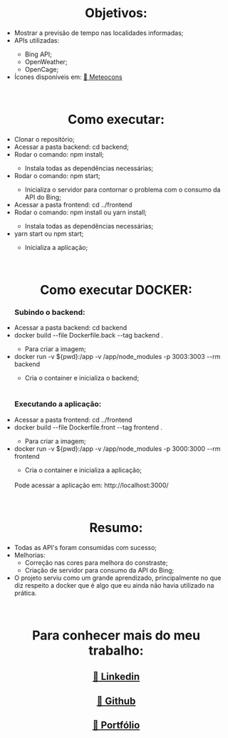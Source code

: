 <h1 align="center"> Objetivos: </h1>
<ul>
    <li>Mostrar a previsão de tempo nas localidades informadas;</li>
    <li>APIs utilizadas:</li>  
    <ul>
        <li>Bing API;</li>
        <li>OpenWeather;</li>
        <li>OpenCage;</li>  
    </ul>
    <li>Ícones disponíveis em: <a href=" http://www.alessioatzeni.com/meteocons/">🔗 Meteocons</a></li>
</ul>
<br>

<h1 align="center"> Como executar: </h1>
<ul>
    <li>Clonar o repositório;</li>
    <li>Acessar a pasta backend: cd backend;</li>
    <li>Rodar o comando: npm install;</li>
    <ul>
      <li>Instala todas as dependências necessárias;</li>
    </ul>
    <li>Rodar o comando: npm start;</li>
    <ul>
      <li>Inicializa o servidor para contornar o problema com o consumo da API do Bing;</li>
    </ul>
    <li>Acessar a pasta frontend: cd ../frontend</li>
    <li>Rodar o comando: npm install ou yarn install;</li>
    <ul>
      <li>Instala todas as dependências necessárias;</li>
    </ul>
    <li>yarn start ou npm start;</li>
    <ul>
      <li>Inicializa a aplicação;</li>
    </ul>
</ul>
<br>

<h1 align="center"> Como executar DOCKER: </h1>
<ul>
    <h3>Subindo o backend:</h3>
    <li>Acessar a pasta backend: cd backend</li>
    <li>docker build --file Dockerfile.back --tag backend .</li>
    <ul><li>Para criar a imagem;</li></ul>
    <li>docker run -v ${pwd}:/app -v /app/node_modules -p 3003:3003 --rm backend</li>
    <ul><li>Cria o container e inicializa o backend;</li></ul>
    <br>
    <h3>Executando a aplicação:</h3>
    <li>Acessar a pasta frontend: cd ../frontend</li>
    <li>docker build --file Dockerfile.front --tag frontend .</li>
    <ul><li>Para criar a imagem;</li></ul>
    <li>
    docker run -v ${pwd}:/app -v /app/node_modules -p 3000:3000 --rm frontend
    </li>
    <ul><li>Cria o container e inicializa a aplicação;</li></ul>
<br>
    Pode acessar a aplicação em: http://localhost:3000/    
</ul>
<br>

<h1 align="center">Resumo: </h1>
    <ul>
    <li>Todas as API's foram consumidas com sucesso;</li>
    <li>Melhorias:
        <ul>
            <li>Correção nas cores para melhora do constraste;</li>
            <li>Criação de servidor para consumo da API do Bing;</li>
        </ul>
    </li>
    <li>O projeto serviu como um grande aprendizado, principalmente no que diz respeito a docker que é algo que eu ainda não havia utilizado na prática.</li>
</ul>
<br>

<h1 align="center">Para conhecer mais do meu trabalho: </h1>

<h2 align="center">
    <a href="https://www.linkedin.com/in/jo%C3%A3o-lucas-marcelino-075961190/">🔗 Linkedin</a>
</h2>
<h2 align="center">
    <a href="https://github.com/joaomarccelino">🔗 Github</a>
</h2>
<h2 align="center">
    <a href="https://joaomarccelino.github.io/">🔗 Portfólio</a>
</h2>
